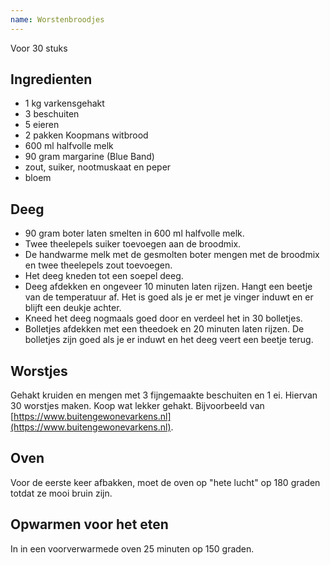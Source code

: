 ```yaml
---
name: Worstenbroodjes
---
```


Voor 30 stuks

## Ingredienten

- 1 kg varkensgehakt
- 3 beschuiten
- 5 eieren
- 2 pakken Koopmans witbrood
- 600 ml halfvolle melk
- 90 gram margarine (Blue Band)
- zout, suiker, nootmuskaat en peper
- bloem

## Deeg

- 90 gram boter laten smelten in 600 ml halfvolle melk.
- Twee theelepels suiker toevoegen aan de broodmix.
- De handwarme melk met de gesmolten boter mengen met de broodmix en twee theelepels zout toevoegen.
- Het deeg kneden tot een soepel deeg.
- Deeg afdekken en ongeveer 10 minuten laten rijzen. Hangt een beetje van de temperatuur af. Het is goed als je er met je vinger induwt en er blijft een deukje achter.
- Kneed het deeg nogmaals goed door en verdeel het in 30 bolletjes.
- Bolletjes afdekken met een theedoek en 20 minuten laten rijzen. De bolletjes zijn goed als je er induwt en het deeg veert een beetje terug.

## Worstjes

Gehakt kruiden en mengen met 3 fijngemaakte beschuiten en 1 ei. Hiervan 30 worstjes maken. Koop wat lekker gehakt. Bijvoorbeeld van [https://www.buitengewonevarkens.nl](https://www.buitengewonevarkens.nl).

## Oven

Voor de eerste keer afbakken, moet de oven op "hete lucht" op 180 graden totdat ze mooi bruin zijn.

## Opwarmen voor het eten

In in een voorverwarmede oven 25 minuten op 150 graden.
